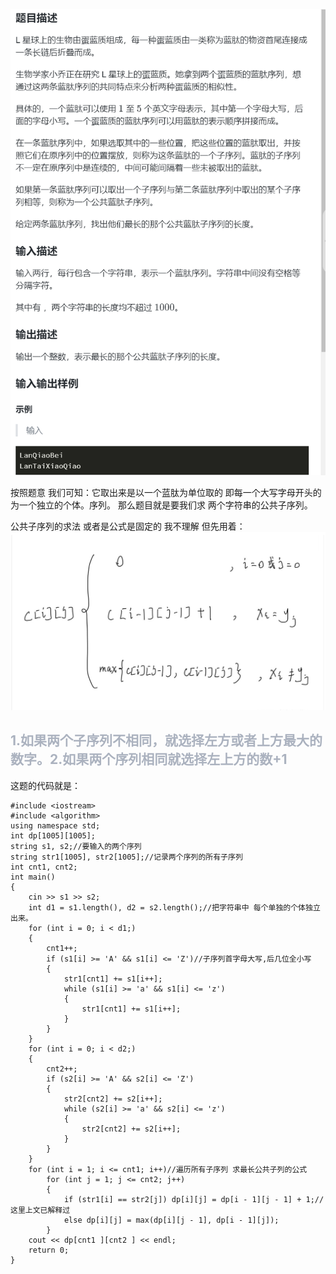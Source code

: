 
![](attachments/蓝肽子序列（求公共最长子序列）_image_0.png)

按照题意 我们可知：它取出来是以一个蓝肽为单位取的 即每一个大写字母开头的为一个独立的个体。序列。
那么题目就是要我们求 两个字符串的公共子序列。

公共子序列的求法 或者是公式是固定的 我不理解 但先用着：
![](attachments/蓝肽子序列（求公共最长子序列）_image_1.png)
## <font color= "#abb2bf">1.如果两个子序列不相同，就选择左方或者上方最大的数字。2.如果两个序列相同就选择左上方的数+1</font>

这题的代码就是：
```
#include <iostream>
#include <algorithm>
using namespace std;
int dp[1005][1005];
string s1, s2;//要输入的两个序列
string str1[1005], str2[1005];//记录两个序列的所有子序列
int cnt1, cnt2;
int main()
{
    cin >> s1 >> s2;
    int d1 = s1.length(), d2 = s2.length();//把字符串中 每个单独的个体独立出来。
    for (int i = 0; i < d1;)
    {
        cnt1++;
        if (s1[i] >= 'A' && s1[i] <= 'Z')//子序列首字母大写,后几位全小写
        {
            str1[cnt1] += s1[i++];
            while (s1[i] >= 'a' && s1[i] <= 'z')
            {
                str1[cnt1] += s1[i++];
            }  
        }
    }
    for (int i = 0; i < d2;)
    {
        cnt2++;
        if (s2[i] >= 'A' && s2[i] <= 'Z')
        {
            str2[cnt2] += s2[i++];
            while (s2[i] >= 'a' && s2[i] <= 'z')
            {
                str2[cnt2] += s2[i++];
            }   
        }
    }
    for (int i = 1; i <= cnt1; i++)//遍历所有子序列 求最长公共子列的公式
        for (int j = 1; j <= cnt2; j++)
        {
            if (str1[i] == str2[j]) dp[i][j] = dp[i - 1][j - 1] + 1;//这里上文已解释过
            else dp[i][j] = max(dp[i][j - 1], dp[i - 1][j]);
        }
    cout << dp[cnt1 ][cnt2 ] << endl;
    return 0;
}
```

